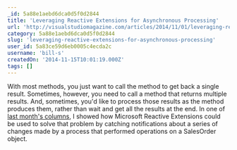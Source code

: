 ```yaml
---
_id: 5a88e1aebd6dca0d5f0d2844
title: 'Leveraging Reactive Extensions for Asynchronous Processing'
url: 'http://visualstudiomagazine.com/articles/2014/11/01/leveraging-reactive-extensions.aspx'
category: 5a88e1aebd6dca0d5f0d2844
slug: 'leveraging-reactive-extensions-for-asynchronous-processing'
user_id: 5a83ce59d6eb0005c4ecda2c
username: 'bill-s'
createdOn: '2014-11-15T10:01:19.000Z'
tags: []
---
```


With most methods, you just want to call the method to get back a single result. Sometimes, however, you need to call a method that returns multiple results. And, sometimes, you'd like to process those results as the method produces them, rather than wait and get all the results at the end. In one of <a href="http://visualstudiomagazine.com/articles/2014/10/01/writing-cleaner-code-with-reactive-extensions.aspx" target="_blank">last month's columns</a>, I showed how Microsoft Reactive Extensions could be used to solve that problem by catching notifications about a series of changes made by a process that performed operations on a SalesOrder object.
